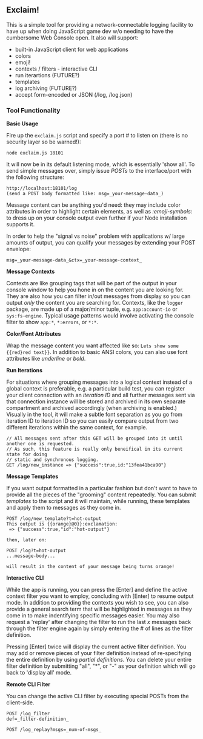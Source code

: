 ## Exclaim!

This is a simple tool for providing a network-connectable logging facility to have up when doing
JavaScript game dev w/o needing to have the cumbersome Web Console open. It also will support:

- built-in JavaScript client for web applications
- colors
- emoji!
- contexts / filters - interactive CLI
- run iterartions (FUTURE?)
- templates
- log archiving (FUTURE?)
- accept form-encoded or JSON (/log, /log.json)

### Tool Functionality

**Basic Usage**

Fire up the ```exclaim.js``` script and specify a port # to listen on (there is no security layer so be warned!):
```
node exclaim.js 18101
```

It will now be in its default listening mode, which is essentially 'show all'. To send simple messages over, simply issue *POSTs* to the interface/port with the following structure:
```
http://localhost:18101/log
(send a POST body formatted like: msg=_your-message-data_)
```
Message content can be anything you'd need: they may include color attributes in order to highlight certain elements, as well as _:emoji-symbols:_ to dress up on your console output even further if your Node installation supports it. 

In order to help the "signal vs noise" problem with applications w/ large amounts of output, you can
qualify your messages by extending your POST envelope:
```
msg=_your-message-data_&ctx=_your-message-context_
```

**Message Contexts**

Contexts are like grouping tags that will be part of the output in your console window to help you
hone in on the content you are looking for. They are also how you can filter in/out messages from
display so you can output _only_ the content you are searching for. Contexts, like the ``logger`` package, 
are made up of a major/minor tuple, e.g. ```app:account-io``` or ```sys:fs-engine```. Typical usage
patterns would involve activating the console filter to show ```app:*```, ```*:errors```, or ```*:*```. 


**Color/Font Attributes**

Wrap the message content you want affected like so: ```Lets show some {{red}red text}}```. In addition to basic ANSI colors, you can also use font attributes like _underline_ or _bold_. 


**Run Iterations**

For situations where grouping messages into a logical context instead of a global context is preferable,
e.g. a particular build test, you can register your client connection with an _iteration ID_ and all
further messages sent via that connection instance will be stored and archived in its own separate 
compartment and archived accordingly (when archiving is enabled.) Visually in the tool, it will make
a subtle font separation as you go from iteration ID to iteration ID so you can easily compare output
from two different iterations within the same context, for example.
```
// All messages sent after this GET will be grouped into it until another one is requested.
// As such, this feature is really only beneifical in its current state for doing
// static and synchronous logging. 
GET /log/new_instance => {"success":true,id:"13fea41bca90"}
```


**Message Templates**

If you want output formatted in a particular fashion but don't want to have to provide all the
pieces of the "grooming" content repeatedly. You can submit _templates_ to the script and it will
maintain, while running, these templates and apply them to messages as they come in.
```
POST /log/new_template?t=hot-output
This output is {{orange}@0}}:exclamation:
 => {"success":true,"id":"hot-output"}

then, later on:

POST /log?t=hot-output
...message-body...

will result in the content of your message being turns orange!
```
**Interactive CLI**

While the app is running, you can press the [Enter] and define the active context filter you want to
employ, concluding with [Enter] to resume output mode. In addition to providing the contexts you wish
to see, you can also provide a general search term that will be highlighted in messages as they come in to make indentifying specific messages easier. You may also request a 'replay' after changing the filter to run the last _x_ messages back through the filter engine again by simply entering the # of lines as the filter definition. 

Pressing [Enter] twice will display the current active filter definition. You may add or remove pieces of your filter definition instead of re-specifying the entire definition by using _partial definitions_. You can delete your entire filter definition by submitting "all", "*", or "-" as your definition which will go back to 'display all' mode. 

**Remote CLI Filter**

You can change the active CLI filter by executing special POSTs from the client-side.
```
POST /log_filter
def=_filter-definition_

POST /log_replay?msgs=_num-of-msgs_
```